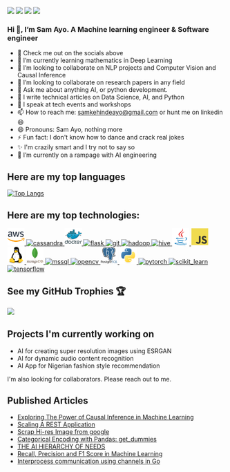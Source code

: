 
<a href="https://linkedin.com/in/sam-ayo"><img src="https://img.shields.io/badge/Linkedin-0e76a8?style=for-the-badge&logo=Linkedin&logoColor=white"/></a>
<a href="https://github.com/Stosan"><img src="https://img.shields.io/badge/Github-000000?style=for-the-badge&logo=Github&logoColor=white"/></a>
<a href="https://medium.com/@officialsamayo"><img src="https://img.shields.io/badge/Medium-000000?style=for-the-badge&logo=Medium&logoColor=white"/></a>
<a href="https://twitter.com/officialsamayo"><img src="https://img.shields.io/badge/Twitter-informational?style=for-the-badge&logo=Twitter&logoColor=white"/></a>

### Hi 👋, I’m Sam Ayo. A Machine learning engineer & Software engineer
- 🔭 Check me out on the socials above
- 🌱 I’m currently learning mathematics in Deep Learning
- 👯 I’m looking to collaborate on NLP projects and Computer Vision and Causal Inference
- 👯 I’m looking to collaborate on research papers in any field
- 💬 Ask me about anything AI, or python development.
- 🌱 I write technical articles on Data Science, AI, and Python
- 🎤 I speak at tech events and workshops
- 📫 How to reach me: samkehindeayo@gmail.com or hunt me on linkedin 😄
- 😄 Pronouns: Sam Ayo, nothing more
- ⚡ Fun fact: I don't know how to dance and crack real jokes
- ✨ I'm crazily smart and I try not to say so
- 🌱 I’m currently on a rampage with AI engineering


## Here are my top languages
[![Top Langs](https://github-readme-stats.vercel.app/api/top-langs/?username=Stosan&layout=compact&langs_count=10)](https://github.com/anuraghazra/github-readme-stats)

## Here are my top technologies:

<p align="left"> <a href="https://aws.amazon.com" target="_blank"> <img src="https://raw.githubusercontent.com/devicons/devicon/master/icons/amazonwebservices/amazonwebservices-original-wordmark.svg" alt="aws" width="40" height="40"/> </a> <a href="https://cassandra.apache.org/" target="_blank"> <img src="https://www.vectorlogo.zone/logos/apache_cassandra/apache_cassandra-icon.svg" alt="cassandra" width="40" height="40"/> </a> <a href="https://www.docker.com/" target="_blank"> <img src="https://raw.githubusercontent.com/devicons/devicon/master/icons/docker/docker-original-wordmark.svg" alt="docker" width="40" height="40"/> </a> <a href="https://flask.palletsprojects.com/" target="_blank"> <img src="https://www.vectorlogo.zone/logos/pocoo_flask/pocoo_flask-icon.svg" alt="flask" width="40" height="40"/> </a> <a href="https://git-scm.com/" target="_blank"> <img src="https://www.vectorlogo.zone/logos/git-scm/git-scm-icon.svg" alt="git" width="40" height="40"/> </a> <a href="https://hadoop.apache.org/" target="_blank"> <img src="https://www.vectorlogo.zone/logos/apache_hadoop/apache_hadoop-icon.svg" alt="hadoop" width="40" height="40"/> </a> <a href="https://hive.apache.org/" target="_blank"> <img src="https://www.vectorlogo.zone/logos/apache_hive/apache_hive-icon.svg" alt="hive" width="40" height="40"/> </a> <a href="https://www.java.com" target="_blank"> <img src="https://raw.githubusercontent.com/devicons/devicon/master/icons/java/java-original.svg" alt="java" width="40" height="40"/> </a> <a href="https://developer.mozilla.org/en-US/docs/Web/JavaScript" target="_blank"> <img src="https://raw.githubusercontent.com/devicons/devicon/master/icons/javascript/javascript-original.svg" alt="javascript" width="40" height="40"/> </a> <a href="https://www.linux.org/" target="_blank"> <img src="https://raw.githubusercontent.com/devicons/devicon/master/icons/linux/linux-original.svg" alt="linux" width="40" height="40"/> </a> <a href="https://www.mongodb.com/" target="_blank"> <img src="https://raw.githubusercontent.com/devicons/devicon/master/icons/mongodb/mongodb-original-wordmark.svg" alt="mongodb" width="40" height="40"/> </a> <a href="https://www.microsoft.com/en-us/sql-server" target="_blank"> <img src="https://www.svgrepo.com/show/303229/microsoft-sql-server-logo.svg" alt="mssql" width="40" height="40"/> </a> <a href="https://opencv.org/" target="_blank"> <img src="https://www.vectorlogo.zone/logos/opencv/opencv-icon.svg" alt="opencv" width="40" height="40"/> </a> <a href="https://www.postgresql.org" target="_blank"> <img src="https://raw.githubusercontent.com/devicons/devicon/master/icons/postgresql/postgresql-original-wordmark.svg" alt="postgresql" width="40" height="40"/> </a> <a href="https://www.python.org" target="_blank"> <img src="https://raw.githubusercontent.com/devicons/devicon/master/icons/python/python-original.svg" alt="python" width="40" height="40"/> </a> <a href="https://pytorch.org/" target="_blank"> <img src="https://www.vectorlogo.zone/logos/pytorch/pytorch-icon.svg" alt="pytorch" width="40" height="40"/> </a> <a href="https://scikit-learn.org/" target="_blank"> <img src="https://upload.wikimedia.org/wikipedia/commons/0/05/Scikit_learn_logo_small.svg" alt="scikit_learn" width="40" height="40"/> </a> <a href="https://www.tensorflow.org" target="_blank"> <img src="https://www.vectorlogo.zone/logos/tensorflow/tensorflow-icon.svg" alt="tensorflow" width="40" height="40"/> </a> </p>

## See my GitHub Trophies 🏆 
![](https://github-profile-trophy.vercel.app/?username=Stosan&layout=compact&no-frame=true&no-bg=false&margin-w=4)

## Projects I'm currently working on
- AI for creating super resolution images using ESRGAN
- AI for dynamic audio content recognition
- AI App for Nigerian fashion style recommendation

I'm also looking for collaborators. Please reach out to me.

## Published Articles
- [Exploring The Power of Causal Inference in Machine Learning]( https://medium.com/analytics-vidhya/exploring-the-power-of-causal-inference-in-machine-learning-522467960daa )
- [Scaling A REST Application]( https://medium.com/analytics-vidhya/scaling-a-rest-application-b50b3d9c3b10 )
- [Scrap Hi-res Image from google]( https://medium.com/@albusdd/scrap-hi-res-image-from-google-1310c3317b27)
- [Categorical Encoding with Pandas: get_dummies]( https://medium.com/analytics-vidhya/categorical-encoding-with-pandas-get-dummies-d6f1ae6a3e06 )
- [THE AI HIERARCHY OF NEEDS](https://medium.com/analytics-vidhya/the-ai-hierarchy-of-needs-6d76aa6c5555)
- [Recall, Precision and F1 Score in Machine Learning](https://medium.com/nerd-for-tech/recall-precision-and-f1-score-in-machine-learning-ac29217a49db)
- [Interprocess communication using channels in Go](https://albusdd.medium.com/interprocess-communication-using-channels-in-go-b5ebfd08df64)
